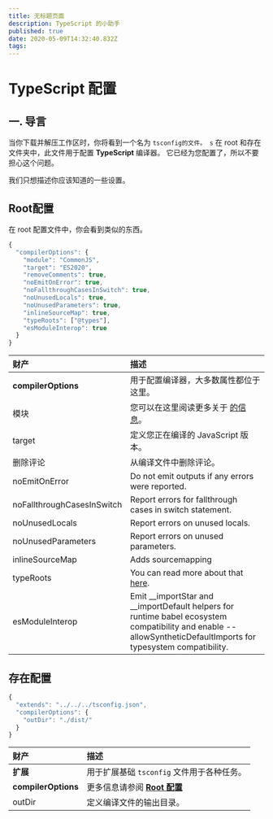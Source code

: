 ```yaml
---
title: 无标题页面
description: TypeScript 的小助手
published: true
date: 2020-05-09T14:32:40.832Z
tags:
---
```


# TypeScript 配置

## 一. 导言

当你下载并解压工作区时，你将看到一个名为 `tsconfig的文件。 s` 在 root 和存在文件夹中，此文件用于配置 **TypeScript** 编译器。 它已经为您配置了，所以不要担心这个问题。

我们只想描述你应该知道的一些设置。

## Root配置

在 root 配置文件中，你会看到类似的东西。

```javascript
{
  "compilerOptions": {
    "module": "CommonJS",
    "target": "ES2020",
    "removeComments": true,
    "noEmitOnError": true,
    "noFallthroughCasesInSwitch": true,
    "noUnusedLocals": true,
    "noUnusedParameters": true,
    "inlineSourceMap": true,
    "typeRoots": ["@types"],
    "esModuleInterop": true
  }
}
```

| 财产                         | 描述                                                                                                                                                                  |
|:-------------------------- |:------------------------------------------------------------------------------------------------------------------------------------------------------------------- |
| **compilerOptions**        | 用于配置编译器，大多数属性都位于这里。                                                                                                                                                 |
| 模块                         | 您可以在这里阅读更多关于 [的信息](https://www.typescriptlang.org/docs/handbook/modules.html)。                                                                                      |
| target                     | 定义您正在编译的 JavaScript 版本。                                                                                                                                             |
| 删除评论                       | 从编译文件中删除评论。                                                                                                                                                         |
| noEmitOnError              | Do not emit outputs if any errors were reported.                                                                                                                    |
| noFallthroughCasesInSwitch | Report errors for fallthrough cases in switch statement.                                                                                                            |
| noUnusedLocals             | Report errors on unused locals.                                                                                                                                     |
| noUnusedParameters         | Report errors on unused parameters.                                                                                                                                 |
| inlineSourceMap            | Adds sourcemapping                                                                                                                                                  |
| typeRoots                  | You can read more about that [here](https://www.typescriptlang.org/docs/handbook/tsconfig-json.html#types-typeroots-and-types).                                     |
| esModuleInterop            | Emit __importStar and __importDefault helpers for runtime babel ecosystem compatibility and enable --allowSyntheticDefaultImports for typesystem compatibility. |

## 存在配置

```javascript
{
  "extends": "../../../tsconfig.json",
  "compilerOptions": {
    "outDir": "./dist/"
  }
}
```

| 财产                  | 描述                                                               |
|:------------------- |:---------------------------------------------------------------- |
| **扩展**              | 用于扩展基础 `tsconfig` 文件用于各种任务。                                      |
| **compilerOptions** | 更多信息请参阅 [**Root 配置**](/dev/presence/tsconfig#root-configuration) |
| outDir              | 定义编译文件的输出目录。                                                     |
